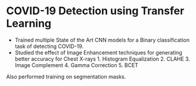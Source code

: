 # COVID-19 Detection using Transfer Learning

- Trained multiple State of the Art CNN models for a Binary classification task of detecting COVID-19.
- Studied the effect of Image Enhancement techniques for generating better accuracy for Chest X-rays
      1. Histogram Equalization
      2. CLAHE
      3. Image Complement
      4. Gamma Correction
      5. BCET

Also performed training on segmentation masks. 
   
